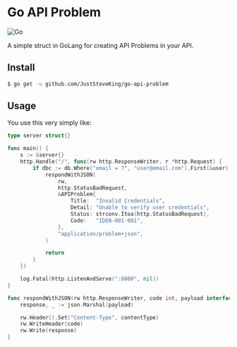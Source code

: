 # Go API Problem

![Go](https://github.com/JustSteveKing/go-api-problem/workflows/Go/badge.svg?branch=master)

A simple struct in GoLang for creating API Problems in your API.


## Install

```bash
$ go get -u github.com/JustSteveKing/go-api-problem
```


## Usage

You use this very simply like:

```go
type server struct{}

func main() {
    s := &server{}
    http.Handle("/", func(rw http.ResponseWriter, r *http.Request) {
        if dbc := db.Where("email = ?", "user@email.com").First(&user); dbc.Error != nil {
            respondWithJSON(
                rw,
                http.StatusBadRequest,
                &APIProblem{
                    Title:  "Invalid Credentials",
                    Detail: "Unable to verify user credentials",
                    Status: strconv.Itoa(http.StatusBadRequest),
                    Code:   "IDEN-001-001",
                },
                "application/problem+json",
            )

            return
        }
    })

    log.Fatal(http.ListenAndServe(":8080", nil))
}

func respondWithJSON(rw http.ResponseWriter, code int, payload interface{}, contentType string) {
	response, _ := json.Marshal(payload)

	rw.Header().Set("Content-Type", contentType)
	rw.WriteHeader(code)
	rw.Write(response)
}
```
